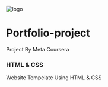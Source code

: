 ![logo](../main/logo/Asset%2016%404x.png)
# Portfolio-project
Project By Meta Coursera
### HTML & CSS 
Website Tempelate Using HTML & CSS
